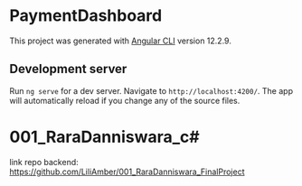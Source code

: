 # PaymentDashboard

This project was generated with [Angular CLI](https://github.com/angular/angular-cli) version 12.2.9.

## Development server

Run `ng serve` for a dev server. Navigate to `http://localhost:4200/`. The app will automatically reload if you change any of the source files.

# 001_RaraDanniswara_c#

link repo backend:
https://github.com/LiliAmber/001_RaraDanniswara_FinalProject

